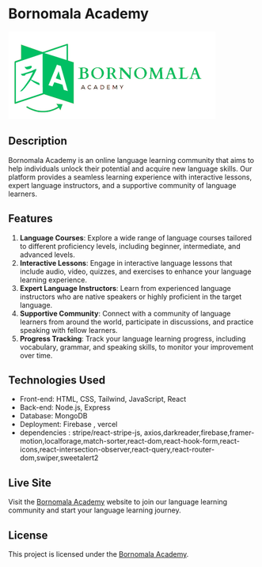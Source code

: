 # Bornomala Academy

![Bornomala Academy Logo](/src/assets/icons/logo-bornonala-final.png)

## Description

Bornomala Academy is an online language learning community that aims to help individuals unlock their potential and acquire new language skills. Our platform provides a seamless learning experience with interactive lessons, expert language instructors, and a supportive community of language learners.

## Features

1. **Language Courses**: Explore a wide range of language courses tailored to different proficiency levels, including beginner, intermediate, and advanced levels.
2. **Interactive Lessons**: Engage in interactive language lessons that include audio, video, quizzes, and exercises to enhance your language learning experience.
3. **Expert Language Instructors**: Learn from experienced language instructors who are native speakers or highly proficient in the target language.
4. **Supportive Community**: Connect with a community of language learners from around the world, participate in discussions, and practice speaking with fellow learners.
5. **Progress Tracking**: Track your language learning progress, including vocabulary, grammar, and speaking skills, to monitor your improvement over time.

## Technologies Used

- Front-end: HTML, CSS, Tailwind, JavaScript, React
- Back-end: Node.js, Express
- Database: MongoDB
- Deployment: Firebase , vercel
- dependencies : stripe/react-stripe-js, axios,darkreader,firebase,framer-motion,localforage,match-sorter,react-dom,react-hook-form,react-icons,react-intersection-observer,react-query,react-router-dom,swiper,sweetalert2



## Live Site

Visit the [Bornomala Academy](https://bornomala-academy.web.app/) website to join our language learning community and start your language learning journey.

## License

This project is licensed under the [Bornomala Academy](LICENSE).

